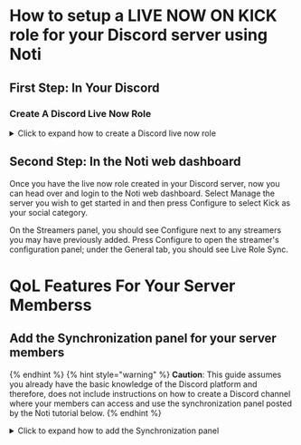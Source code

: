 # How to setup a LIVE NOW ON KICK role for your Discord server using Noti

## First Step: In Your Discord

### Create A Discord Live Now Role

<details>
  <summary>Click to expand how to create a Discord live now role</summary>
 
  1. You will need to create the Discord role in your server that you wish your community members to be automatically granted anytime they go live on Kick. (e.g.: LIVE NOW ON KICK). *As this autorole is simply a vanity role, we recommend leaving all permissions off by default.)*
  2. (Optional) Drag to move the new live now role to the preferred order of your role server's listing; for example, if you want the new role to be at the top of your server's member list, you would drag the live now role to the top of your list of roles. (Reminder: The autorole created by Noti when you previously joined it to your server must always be above even this role in order for the bot to function function as intended!)
  3. (Optional) Recommended live now role settings should be **enabled** for `Display role members separately from online members. This will display those currently live on Kick at the location you chose above in optional 2 apart from the other roles.

</details>

## Second Step: In the Noti web dashboard

Once you have the live now role created in your Discord server, now you can head over and login to the Noti web dashboard.  Select Manage the server you wish to get started in and then press Configure to select Kick as your social category.

On the Streamers panel, you should see Configure next to any streamers you may have previously added. Press Configure to open the streamer's configuration panel; under the General tab, you should see Live Role Sync. 


# QoL Features For Your Server Memberss

## Add the Synchronization panel for your server members

{% endhint %}
{% hint style="warning" %} **Caution**: 
This guide assumes you already have the basic knowledge of the Discord platform and therefore, does not include instructions on how to create a Discord channel where your members can access and use the synchronization panel posted by the Noti tutorial below.
{% endhint %}

<details>
  <summary>Click to expand how to add the Synchronization panel</summary>
  
• From the web dashboard, select a server and press `Manage`. Select Kick category by pressing `Configure`. Select Panel from the top right menu.
• Link and Sync Account: Select a discord channel to post the panel to and press `Send`
• Congrats! If you have followed along thus far, you have just successfully posted the Noti synchronization panel to your Discord server channel.
• Your members can now use the panel to link and sync their Kick.com account to your Discord server. \
*Premium Option: You can opt to skip Noti voting link for your server by grabbing this addition from your Noti premium dashboard.*
</details>
